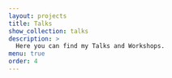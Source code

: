 ```yaml
---
layout: projects
title: Talks
show_collection: talks
description: >
  Here you can find my Talks and Workshops.
menu: true
order: 4
---
```

